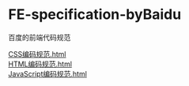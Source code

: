 # FE-specification-byBaidu
百度的前端代码规范

[CSS编码规范.html](https://junlingzhang.github.io/FE-specification-byBaidu/CSS编码规范.html)  
[HTML编码规范.html](https://junlingzhang.github.io/FE-specification-byBaidu/HTML编码规范.html)  
[JavaScript编码规范.html](https://junlingzhang.github.io/FE-specification-byBaidu/JavaScript编码规范.html) 

